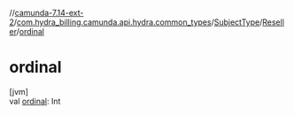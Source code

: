 //[camunda-7.14-ext-2](../../../../index.md)/[com.hydra_billing.camunda.api.hydra.common_types](../../index.md)/[SubjectType](../index.md)/[Reseller](index.md)/[ordinal](ordinal.md)

# ordinal

[jvm]\
val [ordinal](ordinal.md): Int
